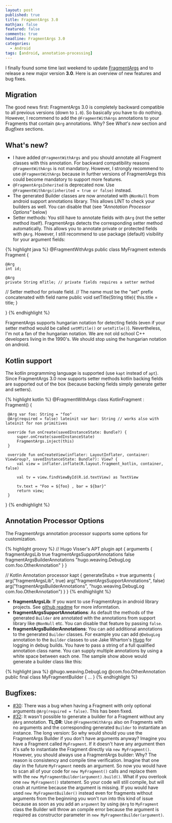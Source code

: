 ```yaml
---
layout: post
published: true
title: FragmentArgs 3.0
mathjax: false
featured: false
comments: true
headline: FragmentArgs 3.0
categories:
  - Android
tags: [android, annotation-processing]
---
```

I finally found some time last weekend to update [FragmentArgs](https://github.com/sockeqwe/fragmentargs) and to release a new major version **3.0**. Here is an overview of new features and bug fixes.

## Migration
The good news first: FragmentArgs 3.0 is completely backward compatible to all previous versions (down to `1.0`). So basically you have to do nothing. However, I recommend to add the `@FragmentWithArgs` annotations to your Fragments that contain `@Arg` annotations. Why? See _What's new_ section and _Bugfixes_ sections.

## What's new?
 - I have added `@FragmentWithArgs` and you should annotate all Fragment classes with this annotation. For backward compatibility reasons `@FragmentWithArgs` is not mandatory. However, I strongly recommend to use `@FragmentWithArgs` because in further versions of FragmentArgs this could become mandatory to support more features.
 - `@FragmentArgsInherited` is deprecated now. Use `@FragmentWithArgs(inherited = true or false)` instead.
 - The generated Builder classes are now annotated with `@NonNull` from android support annotations library. This allows LINT to check your builders as well. You can disable that (see _"Annotation Processor Options"_ below)
 - Setter methods: You still have to annotate fields with `@Arg` (not the setter method itself). FragmentArgs detects the corresponding setter method automatically. This allows you to annotate private or protected fields with `@Arg`. However, I still recommend to use package (default) visibility for your argument fields:

{% highlight java %}
@FragmentWithArgs
public class MyFragment extends Fragment {

    @Arg
    int id;

    @Arg
    private String mTitle; // private fields requires a setter method

  // Setter method for private field.
  // The name must be the "set" prefix concatenated with field name
  public void setTitle(String title){
    this.title = title;
  }

}
{% endhighlight %}

FragmentArgs supports hungarian notation for detecting fields (even if your setter method would be called `setMTitle()` or `setmTitle()`). Nevertheless, I'm not a fan of the hungarian notation. We are not old school C++ developers living in the 1990's. We should stop using the hungarian notation on android.

## Kotlin support
The kotlin programming language is supported (use `kapt` instead of `apt`). Since FragmentArgs 3.0 now supports setter methods kotlin backing fields are supported out of the box (because backing fields simply generate getter and setters).

{% highlight kotlin %}
 @FragmentWithArgs
 class KotlinFragment : Fragment() {

     @Arg var foo: String = "foo"
     @Arg(required = false) lateinit var bar: String // works also with lateinit for non primitives

     override fun onCreate(savedInstanceState: Bundle?) {
         super.onCreate(savedInstanceState)
         FragmentArgs.inject(this)
     }

     override fun onCreateView(inflater: LayoutInflater, container: ViewGroup?, savedInstanceState: Bundle?): View? {
         val view = inflater.inflate(R.layout.fragment_kotlin, container, false)

         val tv = view.findViewById(R.id.textView) as TextView

         tv.text = "Foo = ${foo} , bar = ${bar}"
         return view;
     }
 }
 {% endhighlight %}

## Annotation Processor Options
The FragmentArgs annotation processor supports some options for customization.

{% highlight groovy %}
// Hugo Visser's APT plugin
apt {
  arguments {
    fragmentArgsLib true
    fragmentArgsSupportAnnotations false
    fragmentArgsBuilderAnnotations "hugo.weaving.DebugLog com.foo.OtherAnnotation"
  }
}

// Kotlin Annotation processor
kapt {
  generateStubs = true
  arguments {
    arg("fragmentArgsLib", true)
    arg("fragmentArgsSupportAnnotations", false)
    arg("fragmentArgsBuilderAnnotations", "hugo.weaving.DebugLog com.foo.OtherAnnotation")
  }
}
 {% endhighlight %}

 - **fragmentArgsLib**: If you want to use FragmentArgs in android library projects. See [github readme](https://github.com/sockeqwe/fragmentargs) for more informtation.
 - **fragmentArgsSupportAnnotations**: As default the methods of the generated `Builder` are annotated with the annotations from support library like `@NonNull` etc. You can disable that feature by passing `false`.
 - **fragmentArgsBuilderAnnotations**: You can add additional annotations to the generated `Builder` classes. For example you can add `@DebugLog` annotation to the `Builder` classes to use Jake Wharton's [Hugo](https://github.com/JakeWharton/hugo) for logging in debug builds. You have to pass a string of a full qualified annotation class name. You can supply multiple annotations by using a white space between each one. The sample show above would generate a builder class like this:

 {% highlight java %}
  @hugo.weaving.DebugLog
  @com.foo.OtherAnnotation
  public final class MyFragmentBuilder {
    ...
  }
 {% endhighlight %}

## Bugfixes:
 -  [#30](https://github.com/sockeqwe/fragmentargs/issues/30): There was a bug when having a Fragment with only optional arguments `@Arg(required = false)`. This has been fixed.
 - [#32](https://github.com/sockeqwe/fragmentargs/issues/32): It wasn't possible to generate a builder for a Fragment without any `@Arg` annotation.  **TL;DR**: Use `@FragmentWithArgs` also on Fragments with no arguments and the corresponding generated `Builder` to instantiate an instance.
 The long version: So why would should you use the FragmentArgs Builder if you don't have arguments anyway? Imagine you have a Fragment called `MyFragment`. If it doesn't have any argument then it's safe to instantiate the Fragment directly via `new MyFragment()`. However, you should always use a FragmentArgs builder: Why? The reason is consistency and compile time verification. Imagine that one day in the future `MyFragment` needs an argument. So now you would have to scan all of your code for `new MyFragment()` calls and replace them with the `new MyFragmentBuilder(argument).build()`. What if you overlook one `new MyFragment()` statement. So your code will still compile, but will crash at runtime because the argument is missing. If you would have used `new MyFragmentBuilder()` instead even for fragments without arguments from the beginning you won't run into this kind of issue because as soon as you add an `argument` by using `@Arg` to `MyFragment` class the Builder will throw an compile error because the argument is required as constructor parameter in `new MyFragmentBuilder(argument)`.
